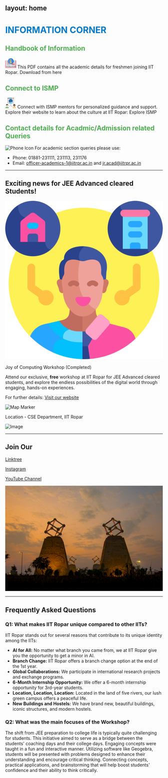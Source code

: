 
layout: home
---

# <span style="color: #007acc;">INFORMATION CORNER</span>

## <span style="color: #4caf50;">Handbook of Information</span>
<img src="images/s5.png" alt="Handbook Icon" width="35"> This PDF contains all the academic details for freshmen joining IIT Ropar. Download from here 

## <span style="color: #4caf50;">Connect to ISMP</span>
<img src="images/s6.png" alt="ISMP Icon" width="35"> Connect with ISMP mentors for personalized guidance and support. Explore their website to learn about the culture at IIT Ropar: Explore ISMP 

##  <span style="color: #4caf50;">Contact details for Acadmic/Admission related Queries</span>
<img src="https://example.com/phone-icon.png" alt="Phone Icon" width="35"> For academic section queries please use: 
- Phone: 01881-231111, 231113, 231176 
- Email: officer-academics-1@iitrpr.ac.in and jr.acad@iitrpr.ac.in

---

## Exciting news for JEE Advanced cleared Students!

<!--![Image](images/s2.png)-->
[![Image](images/s2.png)](https://www.iitrpr.ac.in/sites/default/files/Handbook-of-Information-AY-2024-25.pdf)  

Joy of Computing Workshop (Completed)

Attend our exclusive, **free** workshop at IIT Ropar for JEE Advanced cleared students, and explore the endless possibilities of the digital world through engaging, hands-on experiences.

For further details: [Visit our website](https://www.iitrpr.ac.in/swagatam/)

![Map Marker](https://www.google.com/maps/place/S.+Ramanujan+Block+-+IIT+Ropar/@30.9688583,76.4750874,18.28z/data=!4m6!3m5!1s0x39055541f9d03931:0xd82463b14ef85ff0!8m2!3d30.9689972!4d76.4756899!16s%2Fg%2F11g22z9t9g?entry=ttu)

Location - CSE Department, IIT Ropar

![Image](images/imgg.png)

---


## Join Our

[Linktree](https://linktr.ee/iitropar)

[Instagram](https://www.instagram.com/iit_ropar_official?utm_source=ig_web_button_share_sheet&igsh=ZDNlZDc0MzIxNw==)

[YouTube Channel](https://www.youtube.com/@VidyaVaniIITRopar)

![About Image](images/about-img.jpg)

---

## Frequently Asked Questions

### Q1: What makes IIT Ropar unique compared to other IITs?

IIT Ropar stands out for several reasons that contribute to its unique identity among the IITs:

- **AI for All:** No matter what branch you came from, we at IIT Ropar give you the opportunity to get a minor in AI.
- **Branch Change:** IIT Ropar offers a branch change option at the end of the 1st year.
- **Global Collaborations:** We participate in international research projects and exchange programs.
- **6-Month Internship Opportunity:** We offer a 6-month internship opportunity for 3rd-year students.
- **Location, Location, Location:** Located in the land of five rivers, our lush green campus offers a peaceful life.
- **New Buildings and Hostels:** We have brand new, beautiful buildings, iconic structures, and modern hostels.

### Q2: What was the main focuses of the Workshop?

The shift from JEE preparation to college life is typically quite challenging for students. This initiative aimed to serve as a bridge between the students' coaching days and their college days. Engaging concepts were taught in a fun and interactive manner. Utilizing software like Geogebra, students will be presented with problems designed to enhance their understanding and encourage critical thinking. Connecting concepts, practical applications, and brainstorming that will help boost students' confidence and their ability to think critically.
